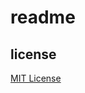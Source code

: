 # readme

## license

[MIT License][license]

[license]: https://github.com/fredbelotte/fredbelotte.github.io
